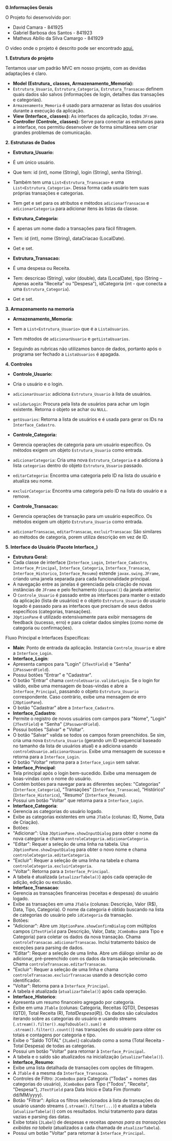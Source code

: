 **0.Informações Gerais**

O Projeto foi desenvolvido por:

- David Camara - 841925
- Gabriel Barbosa dos Santos - 841923
- Matheus Abílio da Silva Camargo - 841929 

O video onde o projeto é descrito pode ser encontrado [aqui.](https://youtu.be/gVkKKjRpjh8)

**1. Estrutura do projeto**

Tentamos usar um padrão MVC em nosso projeto, com as devidas adaptações é claro.

-	**Model (Estrutura\_ classes, Armazenamento\_Memoria):**
-	`Estrutura_Usuario`, `Estrutura_Categoria`, `Estrutura_Transacao` definem quais dados são salvos (informações de login, detalhes das transações e categorias).
-	`Armazenamento_Memoria` é usado para armazenar as listas dos usuários durante a execução da aplicação.
-	**View (Interface\_ classes):** As interfaces da aplicação, todas `JFrame`.
-	**Controller (Controle\_ classes):** Serve para conectar as estruturas para a interface, nos permitiu desenvolver de forma simultânea sem criar grandes problemas de comunicação.

**2. Estruturas de Dados**

-	**Estrutura_Usuario:**

-	É um único usuário.
-	Que tem: id (int), nome (String), login (String), senha (String).
-	Também tem uma `List<Estrutura_Transacao>` e uma `List<Estrutura_Categoria>`. Dessa forma cada usuário tem suas próprias transações e categorias.
-	Tem get e set para os atributos e métodos `adicionarTransacao` e `adicionarCategoria` para adicionar itens às listas da classe.
 
-	**Estrutura_Categoria:**

-	É apenas um nome dado a transações para fácil filtragem.
-	Tem: id (int), nome (String), dataCriacao (LocalDate).
-	Get e set.
 
-	**Estrutura_Transacao:**

-	É uma despesa ou Receita.
-	Tem: descricao (String), valor (double), data (LocalDate), tipo (String – Apenas aceita "Receita" ou "Despesa"), idCategoria (int - que conecta a uma `Estrutura_Categoria`).
-	Get e set.

**3. Armazenamento na memoria**

-	**Armazenamento_Memoria:**

-	Tem a `List<Estrutura_Usuario>` que é a `ListaUsuarios`.
-	Tem métodos de `adicionarUsuario` e `getListaUsuarios`.
-	Seguindo as rubricas não utilizamos banco de dados, portanto após o programa ser fechado a `ListaUsuarios` é apagada.

**4. Controles**

-	**Controle_Usuario:**

-	Cria o usuário e o login.
-	`adicionarUsuario`: adiciona `Estrutura_Usuario` à lista de usuários.
-	`validarLogin`: Procura pela lista de usuários para achar um login existente. Retorna o objeto se achar ou `NULL`.
-	`getUsuarios`: Retorna a lista de usuários e é usada para gerar os IDs na `Interface_Cadastro`.
-	**Controle_Categoria:**

-	Gerencia operações de categoria para um usuário específico. Os métodos exigem um objeto `Estrutura_Usuario` como entrada.
-	`adicionarCategoria`: Cria uma nova `Estrutura_Categoria` e a adiciona à lista `categorias` dentro do objeto `Estrutura_Usuario` passado.
-	`editarCategoria`: Encontra uma categoria pelo ID na lista do usuário e atualiza seu nome.
-	`excluirCategoria`: Encontra uma categoria pelo ID na lista do usuário e a remove.
-	**Controle_Transacao:**

-	Gerencia operações de transação para um usuário específico. Os métodos exigem um objeto `Estrutura_Usuario` como entrada.
- `adicionarTransacao`, `editarTransacao`, `excluirTransacao`: São similares ao métodos de categoria, porem utiliza descrição em vez de ID.

**5. Interface do Usuário (Pacote Interface_)**

-	**Estrutura Geral:**
-   Cada classe de interface (`Interface_Login`, `Interface_Cadastro`, `Interface_Principal`, `Interface_Categoria`, `Interface_Transacao`, `Interface_Historico`, `Interface_Resumo`) estende `javax.swing.JFrame`, criando uma janela separada para cada funcionalidade principal.
-   A navegação entre as janelas é gerenciada pela criação de novas instâncias de `JFrame` e pelo fechamento (`dispose()`) da janela anterior.
-   O `Controle_Usuario` é passado entre as interfaces para manter o estado da aplicação (lista de usuários) e o objeto `Estrutura_Usuario` do usuário logado é passado para as interfaces que precisam de seus dados específicos (categorias, transações).
-   `JOptionPane` é utilizado extensivamente para exibir mensagens de feedback (sucesso, erro) e para coletar dados simples (como nome de categoria ou confirmações).

Fluxo Principal e Interfaces Específicas:

-   **Main**: Ponto de entrada da aplicação. Instancia `Controle_Usuario` e abre a `Interface_Login`.
-   **Interface_Login**:
-   Apresenta campos para "Login" (`JTextField`) e "Senha" (`JPasswordField`).
-   Possui botões "Entrar" e "Cadastrar".
-   O botão "Entrar" chama `controleUsuario.validarLogin`. Se o login for válido, exibe uma mensagem de boas-vindas e abre a `Interface_Principal`, passando o objeto `Estrutura_Usuario` correspondente. Caso contrário, exibe uma mensagem de erro (`JOptionPane`).
-   O botão "Cadastrar" abre a `Interface_Cadastro`.
-   **Interface_Cadastro**:
-   Permite o registro de novos usuários com campos para "Nome", "Login" (`JTextField`) e "Senha" (`JPasswordField`).
-   Possui botões "Salvar" e "Voltar".
-   O botão "Salvar" valida se todos os campos foram preenchidos. Se sim, cria uma nova `Estrutura_Usuario` (gerando um ID sequencial baseado no tamanho da lista de usuários atual) e a adiciona usando `controleUsuario.adicionarUsuario`. Exibe uma mensagem de sucesso e retorna para a `Interface_Login`.
-   O botão "Voltar" retorna para a `Interface_Login` sem salvar.
-   **Interface_Principal**:
-   Tela principal após o login bem-sucedido. Exibe uma mensagem de boas-vindas com o nome do usuário.
-   Contém botões para navegar para as diferentes seções: "Categorias" (`Interface_Categoria`), "Transações" (`Interface_Transacao`), "Histórico" (`Interface_Historico`), "Resumo" (`Interface_Resumo`).
-   Possui um botão "Voltar" que retorna para a `Interface_Login`.
-   **Interface_Categoria**:
-   Gerencia as categorias do usuário logado.
-   Exibe as categorias existentes em uma `JTable` (colunas: ID, Nome, Data de Criação).
-   Botões:
-   "Adicionar": Usa `JOptionPane.showInputDialog` para obter o nome da nova categoria e chama `controleCategoria.adicionarCategoria`.
-   "Editar": Requer a seleção de uma linha na tabela. Usa `JOptionPane.showInputDialog` para obter o novo nome e chama `controleCategoria.editarCategoria`.
-   "Excluir": Requer a seleção de uma linha na tabela e chama `controleCategoria.excluirCategoria`.
-   "Voltar": Retorna para a `Interface_Principal`.
-   A tabela é atualizada (`atualizarTabela()`) após cada operação de adição, edição ou exclusão.
-   **Interface_Transacao**:
-   Gerencia as transações financeiras (receitas e despesas) do usuário logado.
-   Exibe as transações em uma `JTable` (colunas: Descrição, Valor (R$), Data, Tipo, Categoria). O nome da categoria é obtido buscando na lista de categorias do usuário pelo `idCategoria` da transação.
-   Botões:
-   "Adicionar": Abre um `JOptionPane.showConfirmDialog` com múltiplos campos (`JTextField` para Descrição, Valor, Data; `JComboBox` para Tipo e Categoria) para coletar os dados da nova transação. Chama `controleTransacao.adicionarTransacao`. Inclui tratamento básico de exceções para parsing de dados.
-   "Editar": Requer a seleção de uma linha. Abre um diálogo similar ao de adicionar, pré-preenchido com os dados da transação selecionada. Chama `controleTransacao.editarTransacao`.
-   "Excluir": Requer a seleção de uma linha e chama `controleTransacao.excluirTransacao` usando a descrição como identificador.
-   "Voltar": Retorna para a `Interface_Principal`.
-   A tabela é atualizada (`atualizarTabela()`) após cada operação.
-   **Interface_Historico**:
-   Apresenta um resumo financeiro agregado por categoria.
-   Exibe em uma `JTable` (colunas: Categoria, Receitas (QTD), Despesas (QTD), Total Receita (R$), Total Despesa (R$)). Os dados são calculados iterando sobre as categorias do usuário e usando streams (`.stream().filter().mapToDouble().sum()` e `.stream().filter().count()`) nas transações do usuário para obter os totais e contagens por categoria e tipo.
-   Exibe o "Saldo TOTAL" (`JLabel`) calculado como a soma (Total Receita - Total Despesa) de todas as categorias.
-   Possui um botão "Voltar" para retornar à `Interface_Principal`.
-   A tabela e o saldo são atualizados na inicialização (`atualizarTabela()`).
-   **Interface_Resumo**:
-   Exibe uma lista detalhada de transações com opções de filtragem.
-   A `JTable` é a mesma da `Interface_Transacao`.
-   Controles de Filtro: `JComboBox` para Categoria ("Todas" + nomes das categorias do usuário), `JComboBox` para Tipo ("Todos", "Receita", "Despesa"), `JTextField` para Data Início e Data Fim (formato dd/MM/yyyy).
-   Botão "Filtrar": Aplica os filtros selecionados à lista de transações do usuário usando streams (`.stream().filter(...)`) e atualiza a tabela (`atualizarTabela()`) com os resultados. Inclui tratamento para datas vazias e parsing das datas.
-   Exibe totais (`JLabel`) de despesas e receitas *apenas para as transações exibidas na tabela* (atualizados a cada chamada de `atualizarTabela`).
-   Possui um botão "Voltar" para retornar à `Interface_Principal`.
